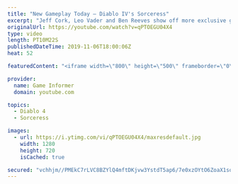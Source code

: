 ```yaml
---
title: "New Gameplay Today – Diablo IV's Sorceress"
excerpt: "Jeff Cork, Leo Vader and Ben Reeves show off more exclusive gameplay of Diablo IV, which can be viewed without commentary at ..."
originalUrl: https://youtube.com/watch?v=qPTOEGU04X4
type: video
length: PT10M22S
publishedDateTime: 2019-11-06T18:00:06Z
heat: 52

featuredContent: "<iframe width=\"800\" height=\"500\" frameborder=\"0\" src=\"https://www.youtube.com/embed/qPTOEGU04X4\" allow=\"accelerometer; autoplay; encrypted-media; gyroscope; picture-in-picture\" allowfullscreen></iframe>"

provider:
  name: Game Informer
  domain: youtube.com

topics:
  - Diablo 4
  - Sorceress

images:
  - url: https://i.ytimg.com/vi/qPTOEGU04X4/maxresdefault.jpg
    width: 1280
    height: 720
    isCached: true

secured: "vchhjm//PMEkC7rLVC8BZYlQ4mftDKjvw3YstdT5ap6/7e0xzOYtO6ZoaX1soz7qwq0vlEhrukqBvwMybVDyVL6/8+BHkNMlZPNgVrwCBk0pYeTXSxt3PEAO+nwvNrEJiBB1zem5cH8j5VmP/ThYWfNsI2UQsgtjIgU5JoW/JdI8SXDnhK1qWPWjD4zl+ubxiElRMR1Oek7+ZgaO1512dwlwz/evRriyVOOatY4hQmSdlVlPX0P2m889jdtq2GzRt7AqXqTUgNwEgHmotOxP9hr33spcXdy3L1i0RrMoL+kwc/z90OVQx8PdCobwVOU5K2YaQT6rjqt/KvcnShmear9x2GSMjMofyc+a2RSPu9b1z+ad2c81TlFRcYqSNjJjwf2aRWkfGWhTRo4bGw+G5oV1psl6pYoFy2IACvsnRFIovxPonP5m74YNWFNEWNjb;hKVn/EeYfSYLGNmOJ+yImQ=="
---
```


